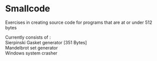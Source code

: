 # Smallcode
Exercises in creating source code for programs that are at or under 512 bytes

Currently consists of :    
Sierpinski Gasket generator [351 Bytes]    
Mandelbrot set generator    
Windows system crasher    
